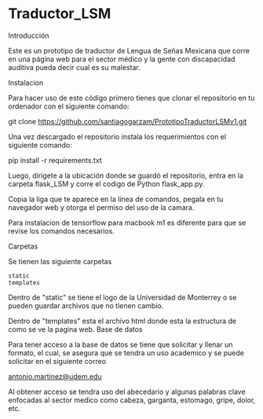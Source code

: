 # Traductor_LSM
Introducción

Este es un prototipo de traductor de Lengua de Señas Mexicana que corre en una página web para el sector médico y la gente con discapacidad auditiva pueda decir cual es su malestar.

Instalacion

Para hacer uso de este código primero tienes que clonar el repositorio en tu ordenador con el siguiente comando:

git clone https://github.com/santiagogarzam/PrototipoTraductorLSMv1.git

Una vez descargado el repositorio instala los requerimientos con el siguiente comando:

pip install -r requirements.txt

Luego, dirigete a la ubicación donde se guardó el repositorio, entra en la carpeta flask_LSM y corre el codigo de Python flask_app.py.

Copia la liga que te aparece en la línea de comandos, pegala en tu navegador web y otorga el permiso del uso de la camara.

Para instalacion de tensorflow para macbook m1 es diferente para que se revise los comandos necesarios.

Carpetas

Se tienen las siguiente carpetas

    static
    templates

Dentro de "static" se tiene el logo de la Universidad de Monterrey o se pueden guardar archivos que no tienen cambio.

Dentro de "templates" esta el archivo html donde esta la estructura de como se ve la pagina web.
Base de datos

Para tener acceso a la base de datos se tiene que solicitar y llenar un formato, el cual, se asegura que se tendra un uso academico y se puede solicitar en el siguiente correo

antonio.martinez@udem.edu 

Al obtener acceso se tendra uso del abecedario y algunas palabras clave enfocadas al sector medico como cabeza, garganta, estomago, gripe, dolor, etc.
